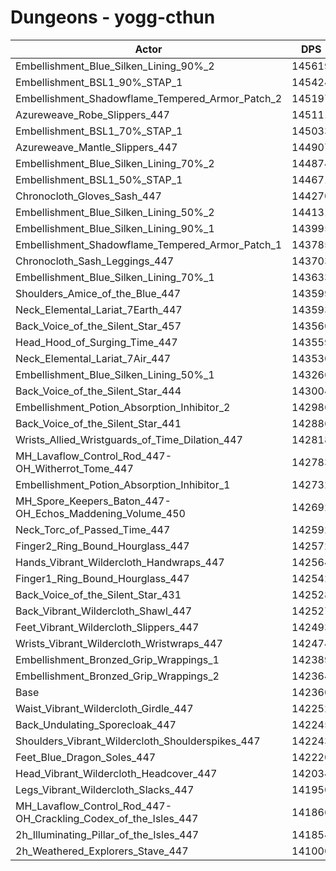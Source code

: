 # Dungeons - yogg-cthun
| Actor | DPS | Increase |
|---|:---:|:---:|
|Embellishment_Blue_Silken_Lining_90%_2|145619|2.29%|
|Embellishment_BSL1_90%_STAP_1|145424|2.15%|
|Embellishment_Shadowflame_Tempered_Armor_Patch_2|145197|1.99%|
|Azureweave_Robe_Slippers_447|145111|1.93%|
|Embellishment_BSL1_70%_STAP_1|145033|1.88%|
|Azureweave_Mantle_Slippers_447|144907|1.79%|
|Embellishment_Blue_Silken_Lining_70%_2|144874|1.77%|
|Embellishment_BSL1_50%_STAP_1|144671|1.62%|
|Chronocloth_Gloves_Sash_447|144270|1.34%|
|Embellishment_Blue_Silken_Lining_50%_2|144131|1.24%|
|Embellishment_Blue_Silken_Lining_90%_1|143995|1.15%|
|Embellishment_Shadowflame_Tempered_Armor_Patch_1|143785|1.00%|
|Chronocloth_Sash_Leggings_447|143703|0.94%|
|Embellishment_Blue_Silken_Lining_70%_1|143633|0.89%|
|Shoulders_Amice_of_the_Blue_447|143599|0.87%|
|Neck_Elemental_Lariat_7Earth_447|143593|0.87%|
|Back_Voice_of_the_Silent_Star_457|143560|0.84%|
|Head_Hood_of_Surging_Time_447|143559|0.84%|
|Neck_Elemental_Lariat_7Air_447|143530|0.82%|
|Embellishment_Blue_Silken_Lining_50%_1|143266|0.64%|
|Back_Voice_of_the_Silent_Star_444|143004|0.45%|
|Embellishment_Potion_Absorption_Inhibitor_2|142986|0.44%|
|Back_Voice_of_the_Silent_Star_441|142886|0.37%|
|Wrists_Allied_Wristguards_of_Time_Dilation_447|142818|0.32%|
|MH_Lavaflow_Control_Rod_447-OH_Witherrot_Tome_447|142783|0.30%|
|Embellishment_Potion_Absorption_Inhibitor_1|142732|0.26%|
|MH_Spore_Keepers_Baton_447-OH_Echos_Maddening_Volume_450|142692|0.23%|
|Neck_Torc_of_Passed_Time_447|142592|0.16%|
|Finger2_Ring_Bound_Hourglass_447|142572|0.15%|
|Hands_Vibrant_Wildercloth_Handwraps_447|142564|0.14%|
|Finger1_Ring_Bound_Hourglass_447|142542|0.13%|
|Back_Voice_of_the_Silent_Star_431|142528|0.12%|
|Back_Vibrant_Wildercloth_Shawl_447|142527|0.12%|
|Feet_Vibrant_Wildercloth_Slippers_447|142493|0.09%|
|Wrists_Vibrant_Wildercloth_Wristwraps_447|142474|0.08%|
|Embellishment_Bronzed_Grip_Wrappings_1|142389|0.02%|
|Embellishment_Bronzed_Grip_Wrappings_2|142364|0.00%|
|Base|142360|0.00%|
|Waist_Vibrant_Wildercloth_Girdle_447|142252|-0.08%|
|Back_Undulating_Sporecloak_447|142245|-0.08%|
|Shoulders_Vibrant_Wildercloth_Shoulderspikes_447|142243|-0.08%|
|Feet_Blue_Dragon_Soles_447|142220|-0.10%|
|Head_Vibrant_Wildercloth_Headcover_447|142034|-0.23%|
|Legs_Vibrant_Wildercloth_Slacks_447|141950|-0.29%|
|MH_Lavaflow_Control_Rod_447-OH_Crackling_Codex_of_the_Isles_447|141866|-0.35%|
|2h_Illuminating_Pillar_of_the_Isles_447|141854|-0.36%|
|2h_Weathered_Explorers_Stave_447|141000|-0.95%|
